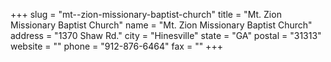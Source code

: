 +++
slug = "mt--zion-missionary-baptist-church"
title = "Mt. Zion Missionary Baptist Church"
name = "Mt. Zion Missionary Baptist Church"
address = "1370 Shaw Rd."
city = "Hinesville"
state = "GA"
postal = "31313"
website = ""
phone = "912-876-6464"
fax = ""
+++
